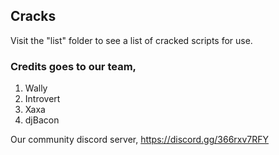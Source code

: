 ## Cracks
Visit the "list" folder to see a list of cracked scripts for use.
<br>

### Credits goes to our team, 
1. Wally
2. Introvert
3. Xaxa
4. djBacon

Our community discord server, https://discord.gg/366rxv7RFY

